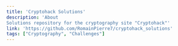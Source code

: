 ```yaml
---
title: 'Cryptohack Solutions'
description: 'About
Solutions repository for the cryptography site "Cryptohack"'
link: 'https://github.com/RomainPierre7/cryptohack_solutions'
tags: ["Cryptography", "Challenges"]
---
```

